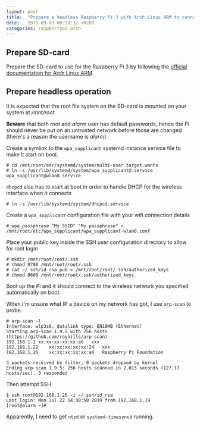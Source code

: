 ```yaml
---
layout: post
title:  "Prepare a headless Raspberry Pi 3 with Arch Linux ARM to connect to WiFi"
date:   2019-09-03 00:58:32 +0200
categories: raspberrypi arch
---
```


## Prepare SD-card

Prepare the SD-card to use for the Raspberry Pi 3 by following the
[official documentation for Arch Linux ARM](https://archlinuxarm.org/platforms/armv8/broadcom/raspberry-pi-3#installation).

## Prepare headless operation

It is expected that the root file system on the SD-card is mounted on your
system at */mnt/root*.

**Beware** that both *root* and *alarm* user has default passwords, hence the
Pi should never be put on an untrusted network before those are changed
(there's a reason the username is *alarm*).

Create a symlink to the `wpa_supplicant` systemd instance service file to make
it start on boot.

```
# cd /mnt/root/etc/systemd/system/multi-user.target.wants
# ln -s /usr/lib/systemd/system/wpa_supplicant@.service wpa_supplicant@wlan0.service
```

`dhcpcd` also has to start at boot in order to handle DHCP for the wireless
interface when it connects

```
# ln -s /usr/lib/systemd/system/dhcpcd.service
```

Create a `wpa_supplicant` configuration file with your wifi connection details

```
# wpa_passphrase "My SSID" "My passphrase" > /mnt/root/etc/wpa_supplicant/wpa_supplicant-wlan0.conf
```

Place your public key inside the SSH user configuration directory to allow for
root login

```
# mkdir /mnt/root/root/.ssh
# chmod 0700 /mnt/root/root/.ssh
# cat ~/.ssh/id_rsa.pub > /mnt/root/root/.ssh/authorized_keys
# chmod 0600 /mnt/root/root/.ssh/authorized_keys
```

Boot up the Pi and it should connect to the wireless network you specified
automatically on boot.

When I'm unsure what IP a device on my network has got, I use `arp-scan` to
probe.

```
# arp-scan -l
Interface: wlp3s0, datalink type: EN10MB (Ethernet)
Starting arp-scan 1.9.5 with 256 hosts (https://github.com/royhills/arp-scan)
192.168.1.1	xx:xx:xx:xx:xx:a6	xxx
192.168.1.22	xx:xx:xx:xx:xx:24	xxx
192.168.1.26	xx:xx:xx:xx:xx:a4	Raspberry Pi Foundation

3 packets received by filter, 0 packets dropped by kernel
Ending arp-scan 1.9.5: 256 hosts scanned in 2.013 seconds (127.17 hosts/sec). 3 responded
```

Then attempt SSH

```
$ ssh root@192.168.1.26 -i ~/.ssh/id_rsa
Last login: Mon Jul 22 14:30:50 2019 from 192.168.1.19
[root@alarm ~]#
```

Apparently, I need to get `ntpd` or `systemd-timesyncd` running.
